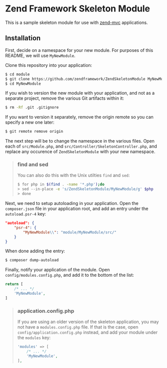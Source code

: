 # Zend Framework Skeleton Module

This is a sample skeleton module for use with
[zend-mvc](https://docs.zendframework.com/zend-mvc) applications.

## Installation

First, decide on a namespace for your new module. For purposes of this README,
we will use `MyNewModule`.

Clone this repository into your application:

```bash
$ cd module
$ git clone https://github.com/zendframework/ZendSkeletonModule MyNewModule
$ cd MyNewModule
```

If you wish to version the new module with your application, and not as a
separate project, remove the various Git artifacts within it:

```bash
$ rm -Rf .git .gitignore
```

If you want to version it separately, remove the origin remote so you can
specify a new one later:

```bash
$ git remote remove origin
```

The next step will be to change the namespace in the various files. Open each
of `src/Module.php`, and `src/Controller/SkeletonController.php`, and replace any occurence of
`ZendSkeletonModule` with your new namespace.

> ### find and sed
>
> You can also do this  with the Unix utilties `find` and `sed`:
>
> ```bash
> $ for php in $(find . -name '*.php');do
> > sed --in-place -e 's/ZendSkeletonModule/MyNewModule/g' $php
> > done
> ```

Next, we need to setup autoloading in your application. Open the `composer.json`
file in your application root, and add an entry under the `autoload.psr-4` key:

```json
"autoload": {
    "psr-4": {
        "MyNewModule\\": "module/MyNewModule/src/"
    }
}
```

When done adding the entry:

```bash
$ composer dump-autoload
```

Finally, notify your application of the module. Open
`config/modules.config.php`, and add it to the bottom of the list:

```php
return [
    /* ... */
    'MyNewModule',
]
```

> ### application.config.php
>
> If you are using an older version of the skeleton application, you may not
> have a `modules.config.php` file. If that is the case, open `config/application.config.php`
> instead, and add your module under the `modules` key:
>
> ```php
> 'modules' => [
>     /* ... */
>     'MyNewModule',
> ],
> ```

